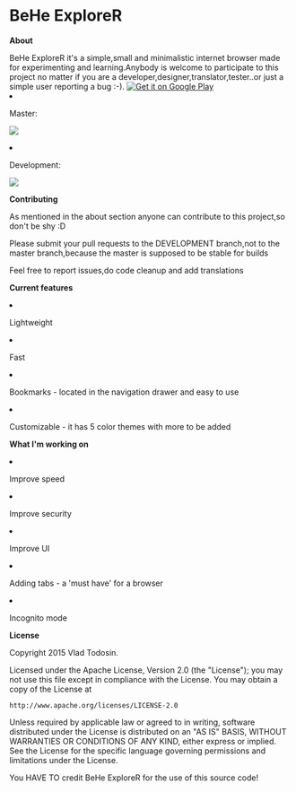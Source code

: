 # BeHe ExploreR
<p><b>About</b></p>
BeHe ExploreR it's a simple,small and minimalistic internet browser made for experimenting and learning.Anybody is welcome to participate
to this project no matter if you are a developer,designer,translator,tester..or just a simple user reporting a bug :-).
<a href='https://play.google.com/store/apps/details?id=com.vlath.beheexplorer&pcampaignid=MKT-Other-global-all-co-prtnr-py-PartBadge-Mar2515-1'><img alt='Get it on Google Play' src='https://play.google.com/intl/en_us/badges/images/generic/en_badge_web_generic.png'/></a>
<li><p>Master:</li></p>
<p><img src="https://travis-ci.org/VladThodo/behe-explorer.svg?branch=master"/></p>
<li><p>Development:</p></li>
<img src="https://travis-ci.org/VladThodo/behe-explorer.svg?branch=development"/>
<p><b>Contributing</b></p>
  <p>As mentioned in the about section anyone can contribute to this project,so don't be shy :D </p>
  <p>Please submit your pull requests to the DEVELOPMENT branch,not to the master branch,because the master is supposed to be      stable for builds</p>
  <p>Feel free to report issues,do code cleanup and add translations</p>
<p><b>Current features</b></p>
  <li><p>Lightweight</p></li>
  <li><p>Fast</p></li>
  <li><p>Bookmarks - located in the navigation drawer and easy to use</p></li>
  <li><p>Customizable - it has  5 color themes with more to be added</p></li>
<p><b>What I'm working on </b></p>
  <li><p>Improve speed</p></li>
  <li><p>Improve security</p></li>
  <li><p>Improve UI</p></li>
  <li><p>Adding tabs - a 'must have' for a browser</p></li>
  <li><p>Incognito mode</p></li>
<p><b>License</b><p>
<p>Copyright 2015 Vlad Todosin.</p>
Licensed under the Apache License, Version 2.0 (the "License");
you may not use this file except in compliance with the License.
You may obtain a copy of the License at

    http://www.apache.org/licenses/LICENSE-2.0


Unless required by applicable law or agreed to in writing, software
distributed under the License is distributed on an "AS IS" BASIS,
WITHOUT WARRANTIES OR CONDITIONS OF ANY KIND, either express or implied.
See the License for the specific language governing permissions and
limitations under the License.

You HAVE TO credit BeHe ExploreR for the use of this source code!
  
